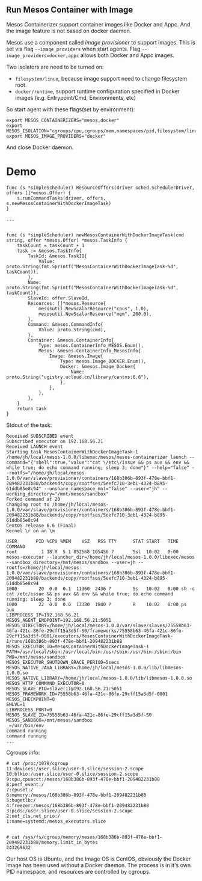 Run Mesos Container with Image
----

Mesos Containerizer support container images like Docker and Appc.
And the image feature is not based on docker daemon.

Mesos use a component called _image provisioner_ to support images.
This is set via flag `--image_providers` when start agents.
Flag `--image_providers=docker,appc` allows both Docker and Appc images.

Two isolators are need to be turned on:
* `filesystem/linux`, because image support need to change filesystem root.
* `docker/runtime`, support runtime configuration specified in Docker images (e.g. Entrypoint/Cmd, Environments, etc)

So start agent with these flags(set by environment):
```
export MESOS_CONTAINERIZERS="mesos,docker"
export MESOS_ISOLATION="cgroups/cpu,cgroups/mem,namespaces/pid,filesystem/linux,docker/runtime"
export MESOS_IMAGE_PROVIDERS="docker"
```

And close Docker daemon.

# Demo

```
func (s *simpleScheduler) ResourceOffers(driver sched.SchedulerDriver, offers []*mesos.Offer) {
	s.runCommandTasks(driver, offers, s.newMesosContainerWithDockerImageTask)
}

...


func (s *simpleScheduler) newMesosContainerWithDockerImageTask(cmd string, offer *mesos.Offer) *mesos.TaskInfo {
	taskCount = taskCount + 1
	task := &mesos.TaskInfo{
		TaskId: &mesos.TaskID{
			Value: proto.String(fmt.Sprintf("MesosContainerWithDockerImageTask-%d", taskCount)),
		},
		Name: proto.String(fmt.Sprintf("MesosContainerWithDockerImageTask-%d", taskCount)),
		SlaveId: offer.SlaveId,
		Resources: []*mesos.Resource{
			mesosutil.NewScalarResource("cpus", 1.0),
			mesosutil.NewScalarResource("mem", 200.0),
		},
		Command: &mesos.CommandInfo{
			Value: proto.String(cmd),
		},
		Container: &mesos.ContainerInfo{
			Type: mesos.ContainerInfo_MESOS.Enum(),
			Mesos: &mesos.ContainerInfo_MesosInfo{
				Image: &mesos.Image{
					Type: mesos.Image_DOCKER.Enum(),
					Docker: &mesos.Image_Docker{
						Name: proto.String("ugistry.ucloud.cn/library/centos:6.6"),
					},
				},
			},
		},
	}
	return task
}
```

Stdout of the task:

```
Received SUBSCRIBED event
Subscribed executor on 192.168.56.21
Received LAUNCH event
Starting task MesosContainerWithDockerImageTask-1
/home/jh/local/mesos-1.0.0/libexec/mesos/mesos-containerizer launch --command="{"shell":true,"value":"cat \/etc\/issue && ps aux && env && while true; do echo command running; sleep 3; done"}" --help="false" --rootfs="/home/jh/local/mesos-1.0.0/var/slave/provisioner/containers/168b386b-893f-478e-bbf1-209482231b88/backends/copy/rootfses/5eefc710-3eb1-4324-b895-61ddb85e8c94" --unshare_namespace_mnt="false" --user="jh" --working_directory="/mnt/mesos/sandbox"
Forked command at 20
Changing root to /home/jh/local/mesos-1.0.0/var/slave/provisioner/containers/168b386b-893f-478e-bbf1-209482231b88/backends/copy/rootfses/5eefc710-3eb1-4324-b895-61ddb85e8c94
CentOS release 6.6 (Final)
Kernel \r on an \m

USER       PID %CPU %MEM    VSZ   RSS TTY      STAT START   TIME COMMAND
root         1 18.0  5.1 852568 105456 ?       Ssl  10:02   0:00 mesos-executor --launcher_dir=/home/jh/local/mesos-1.0.0/libexec/mesos --sandbox_directory=/mnt/mesos/sandbox --user=jh --rootfs=/home/jh/local/mesos-1.0.0/var/slave/provisioner/containers/168b386b-893f-478e-bbf1-209482231b88/backends/copy/rootfses/5eefc710-3eb1-4324-b895-61ddb85e8c94
1000        20  0.0  0.1  11360  2436 ?        Ss   10:02   0:00 sh -c cat /etc/issue && ps aux && env && while true; do echo command running; sleep 3; done
1000        22  0.0  0.0  13380  1840 ?        R    10:02   0:00 ps aux
LIBPROCESS_IP=192.168.56.21
MESOS_AGENT_ENDPOINT=192.168.56.21:5051
MESOS_DIRECTORY=/home/jh/local/mesos-1.0.0/var/slave/slaves/75558b63-46fa-421c-86fe-29cff15a3d5f-S0/frameworks/75558b63-46fa-421c-86fe-29cff15a3d5f-0001/executors/MesosContainerWithDockerImageTask-1/runs/168b386b-893f-478e-bbf1-209482231b88
MESOS_EXECUTOR_ID=MesosContainerWithDockerImageTask-1
PATH=/usr/local/sbin:/usr/local/bin:/usr/sbin:/usr/bin:/sbin:/bin
PWD=/mnt/mesos/sandbox
MESOS_EXECUTOR_SHUTDOWN_GRACE_PERIOD=5secs
MESOS_NATIVE_JAVA_LIBRARY=/home/jh/local/mesos-1.0.0/lib/libmesos-1.0.0.so
MESOS_NATIVE_LIBRARY=/home/jh/local/mesos-1.0.0/lib/libmesos-1.0.0.so
MESOS_HTTP_COMMAND_EXECUTOR=0
MESOS_SLAVE_PID=slave(1)@192.168.56.21:5051
MESOS_FRAMEWORK_ID=75558b63-46fa-421c-86fe-29cff15a3d5f-0001
MESOS_CHECKPOINT=0
SHLVL=1
LIBPROCESS_PORT=0
MESOS_SLAVE_ID=75558b63-46fa-421c-86fe-29cff15a3d5f-S0
MESOS_SANDBOX=/mnt/mesos/sandbox
_=/usr/bin/env
command running
command running
...
```

Cgroups info:

```
# cat /proc/1979/cgroup 
11:devices:/user.slice/user-0.slice/session-2.scope
10:blkio:/user.slice/user-0.slice/session-2.scope
9:cpu,cpuacct:/mesos/168b386b-893f-478e-bbf1-209482231b88
8:perf_event:/
7:cpuset:/
6:memory:/mesos/168b386b-893f-478e-bbf1-209482231b88
5:hugetlb:/
4:freezer:/mesos/168b386b-893f-478e-bbf1-209482231b88
3:pids:/user.slice/user-0.slice/session-2.scope
2:net_cls,net_prio:/
1:name=systemd:/mesos_executors.slice


# cat /sys/fs/cgroup/memory/mesos/168b386b-893f-478e-bbf1-209482231b88/memory.limit_in_bytes 
243269632

```

Our host OS is Ubuntu, and the Image OS is CentOS, obviously the Docker image has been used without a Docker daemon.
The process is in it's own PID namespace, and resources are controlled by cgroups.

